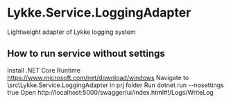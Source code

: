 # Lykke.Service.LoggingAdapter
Lightweight adapter of Lykke logging system

## How to run service without settings
Install .NET Core Runtime https://www.microsoft.com/net/download/windows
Navigate to \src\Lykke.Service.LoggingAdapter in prj folder
Run dotnet run --nosettings true
Open http://localhost:5000/swagger/ui/index.html#!/Logs/WriteLog
